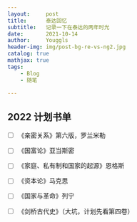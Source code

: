 ```yaml
---
layout:     post
title:      泰达回忆
subtitle:   记录一下在泰达的两年时光
date:       2021-10-14
author:     Youggls
header-img: img/post-bg-re-vs-ng2.jpg
catalog: true
mathjax: true
tags:
    - Blog
    - 随笔

---
```


## 2022 计划书单

- [ ] 《亲密关系》第六版，罗兰米勒
- [ ] 《国富论》亚当斯密
- [ ] 《家庭、私有制和国家的起源》恩格斯
- [ ] 《资本论》马克思
- [ ] 《国家与革命》列宁
- [ ] 《剑桥古代史》（大坑，计划先看第四卷）

